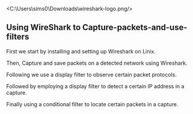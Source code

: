 <p align="center">
  
<C:\Users\sims0\Downloads\wireshark-logo.png/>
  
<h2>Using WireShark to Capture-packets-and-use-filters</h2>

First we start by installing and setting up Wireshark on Linix.

Then, Capture and save packets on a detected network using Wireshark.

Following we use a display filter to observe certain packet protocols.

Followed by employing a display filter to detect a certain IP address in a capture.

Finally using a conditional filter to locate certain packets in a capture.
